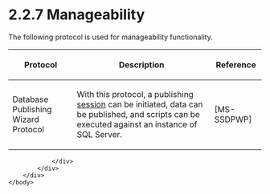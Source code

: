 <html dir="LTR" xmlns:mshelp="http://msdn.microsoft.com/mshelp" xmlns:ddue="http://ddue.schemas.microsoft.com/authoring/2003/5" xmlns:xlink="http://www.w3.org/1999/xlink" xmlns:tool="http://www.microsoft.com/tooltip">
    <head>
        <meta http-equiv="Content-Type" content="text/html; CHARSET=utf-8"></meta>
        <meta name="save" content="history"></meta>
        <title>2.2.7 Manageability</title>
        <xml>
            <mshelp:toctitle title="2.2.7 Manageability"></mshelp:toctitle>
            <mshelp:rltitle title="[MS-SSSO]: Manageability"></mshelp:rltitle>
            <mshelp:keyword index="A" term="09141d75-8cd3-43b6-ae49-3f4b5c314cf5"></mshelp:keyword>
            <mshelp:attr name="DCSext.ContentType" value="open specification"></mshelp:attr>
            <mshelp:attr name="AssetID" value="09141d75-8cd3-43b6-ae49-3f4b5c314cf5"></mshelp:attr>
            <mshelp:attr name="TopicType" value="kbRef"></mshelp:attr>
            <mshelp:attr name="DCSext.Title" value="[MS-SSSO]: Manageability" />
        </xml>
    </head>
    <body>
        <div id="header">
            <h1 class="heading">2.2.7 Manageability</h1>
        </div>
        <div id="mainSection">
            <div id="mainBody">
                <div id="allHistory" class="saveHistory"></div>
                <div id="sectionSection0" class="section" name="collapseableSection">
                    

<p>The following protocol is used for manageability
functionality.</p>

<table>
 <thead>
  <tr>
   <th>
   <p>Protocol</p>
   </th>
   <th>
   <p>Description</p>
   </th>
   <th>
   <p>Reference</p>
   </th>
  </tr>
 </thead>
 <tr>
  <td>
  <p>Database Publishing Wizard Protocol</p>
  </td>
  <td>
  <p>With this protocol, a publishing <a href="20049766-3c6e-4f20-a20e-64785e88f6f2.md#gt_0cd96b80-a737-4f06-bca4-cf9efb449d12">session</a> can be initiated,
  data can be published, and scripts can be executed against an instance of SQL
  Server.</p>
  </td>
  <td>
  <p><mshelp:link keywords="6111fbea-38e6-4a73-a077-f4724cb1baec" tabindex="0">[MS-SSDPWP]</mshelp:link></p>
  </td>
 </tr>
</table>

<p> </p>


                </div>
            </div>
        </div>
    </body>
</html>